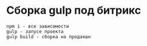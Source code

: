 # Сборка gulp под битрикс
    npm i - все зависемости
    gulp - запусе проекта
    gulp build - сборка на продакшн
    